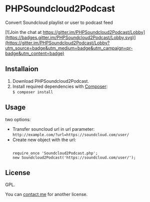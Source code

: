 # PHPSoundcloud2Podcast
Convert Soundcloud playlist or user to podcast feed

[![Join the chat at https://gitter.im/PHPSoundcloud2Podcast/Lobby](https://badges.gitter.im/PHPSoundcloud2Podcast/Lobby.svg)](https://gitter.im/PHPSoundcloud2Podcast/Lobby?utm_source=badge&utm_medium=badge&utm_campaign=pr-badge&utm_content=badge)

## Installaion
1. Download PHPSoundcloud2Podcast.
2. Install required dependencies with [Composer](https://getcomposer.org/):  
`$ composer install`

## Usage
two options:
<ul>
<li>Transfer souncloud url in url parameter:  <br>
  <code>http<i></i>://example.com/?url=https:<i></i>//soundcloud.com/user/</code>
  </li>
<li>Create new object with the url:  
<pre><code>
require_once 'Soundcloud2Podcast.php';
new Soundcloud2Podcast('https<i></i>://soundcloud.com/user/');
</code></pre>
</li>
</ul>

## License
GPL.

You can [contact me](https://gitter.im/PHPSoundcloud2Podcast/Lobby) for another license.
